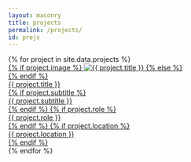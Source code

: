 ```yaml
---
layout: masonry
title: projects
permalink: /projects/
id: projs
---
```


<div class="pubs-list" style="margin:0 auto;">
{% for project in site.data.projects %}
  <div class="pub-item" data-type="project">
    <a href="{{ project.url | relative_url }}" class="pub-image-link">
      <div class="pub-image">
        {% if project.image %}
        <img src="{{ '/assets/images/projects/' | append: project.image | relative_url }}" alt="{{ project.title }}">
        {% else %}
        <div class="placeholder-image"></div>
        {% endif %}
      </div>
    </a>
    <a href="{{ project.url | relative_url }}" class="pub-content">
      <div class="pub-header">
        <div class="pub-title">{{ project.title }}</div>
        {% if project.subtitle %}
        <div class="pub-meta">{{ project.subtitle }}</div>
        {% endif %}
        {% if project.role %}
        <div class="pub-meta">{{ project.role }}</div>
        {% endif %}
        {% if project.location %}
        <div class="pub-meta">{{ project.location }}</div>
        {% endif %}
      </div>
    </a>
  </div>
{% endfor %}
</div>

<script>
document.addEventListener('DOMContentLoaded', function() {
  var homeLink = document.querySelector('a.nav-link[href="/"]');
  var container = document.getElementById('main-container');
  var mainContent = document.getElementById('main-content');
  if (homeLink && container && mainContent) {
    homeLink.addEventListener('click', function(e) {
      e.preventDefault();
      container.style.transition = 'all 0.3s ease';
      mainContent.style.transition = 'opacity 0.3s ease';
      container.style.pointerEvents = 'none';
      mainContent.style.opacity = '0';
      setTimeout(function() {
        window.location = homeLink.href;
      }, 300);
    });
  }
});
</script>

<script>
document.addEventListener('DOMContentLoaded', function() {
  var grid = document.querySelector('.pubs-list');
  if (grid) {
    new Masonry(grid, {
      itemSelector: '.pub-item',
      columnWidth: '.pub-item',
      percentPosition: true,
      gutter: 16,
      transitionDuration: 0
    });
  }
});
</script>